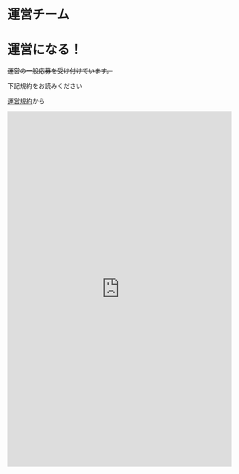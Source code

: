 # 運営チーム

<community-team-index/>

# 運営になる！

~~運営の一般応募を受け付けています。~~

下記規約をお読みください

[運営規約](https://wiki.hatosaba.f5.si/rule/op-rule)から

<iframe src="https://docs.google.com/forms/d/e/1FAIpQLSdwQWX0EvkMW7myXU-95voJTsOpckWkCN11t5NU7PAvbAP8nQ/viewform?embedded=true" width="100%" height="800" frameborder="0" marginheight="0" marginwidth="0"></iframe>
